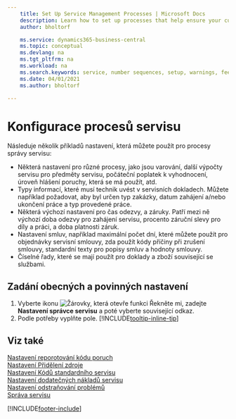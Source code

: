 ```yaml
---
    title: Set Up Service Management Processes | Microsoft Docs
    description: Learn how to set up processes that help ensure your customers are satisfied with your customer service.
    author: bholtorf

    ms.service: dynamics365-business-central
    ms.topic: conceptual
    ms.devlang: na
    ms.tgt_pltfrm: na
    ms.workload: na
    ms.search.keywords: service, number sequences, setup, warnings, fee, contracts, warranties
    ms.date: 04/01/2021
    ms.author: bholtorf

---
```

# Konfigurace procesů servisu
Následuje několik příkladů nastavení, která můžete použít pro procesy správy servisu:

* Některá nastavení pro různé procesy, jako jsou varování, další výpočty servisu pro předměty servisu, počáteční poplatek k vyhodnocení, úroveň hlášení poruchy, která se má použít,  atd.
* Typy informací, které musí technik uvést v servisních dokladech. Můžete například požadovat, aby byl určen typ zakázky, datum zahájení a/nebo ukončení práce a typ provedené práce.
* Některá výchozí nastavení pro čas odezvy, a záruky. Patří mezi ně výchozí doba odezvy pro zahájení servisu, procento záruční slevy pro díly a práci, a doba platnosti záruk.
* Nastavení smluv, například maximální počet dní, které můžete použít pro objednávky servisní smlouvy, zda použít kódy příčiny při zrušení smlouvy, standardní texty pro popisy smluv a hodnoty smlouvy.
* Číselné řady, které se mají použít pro doklady a zboží související se službami.

## Zadání obecných a povinných nastavení
1. Vyberte ikonu ![Žárovky, která otevře funkci Řekněte mi](media/ui-search/search_small.png "Řekněte mi, co chcete dělat"), zadejte **Nastavení správce servisu** a poté vyberte související odkaz.
2. Podle potřeby vyplňte pole. [!INCLUDE[tooltip-inline-tip](includes/tooltip-inline-tip_md.md)]

## Viz také
[Nastavení reporotování kódu poruch](service-how-setup-fault-reporting.md)  
[Nastavení Přidělení zdroje](service-how-setup-resource-allocation.md)  
[Nastavení Kódů standardního servisu](service-how-setup-service-coding.md)  
[Nastavení dodatečných nákladů servisu](service-how-setup-service-costs-pricing.md)  
[Nastavení odstraňování problémů](service-how-setup-troubleshooting.md)  
[Správa servisu](service-service.md)


[!INCLUDE[footer-include](includes/footer-banner.md)]